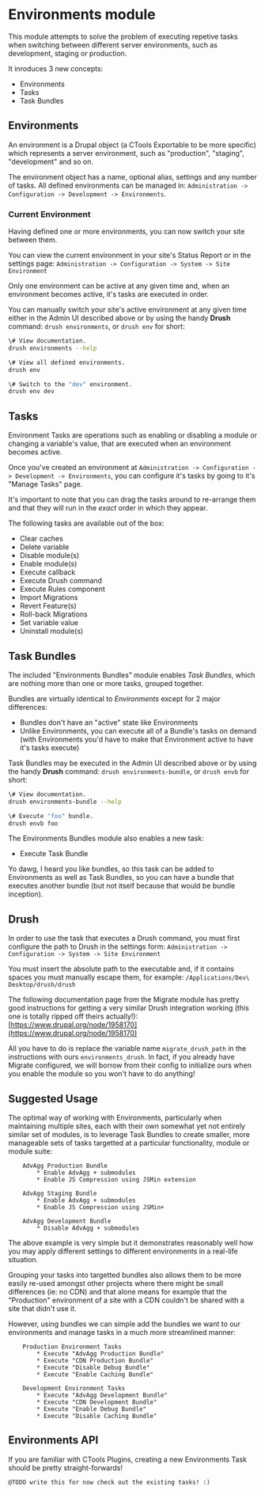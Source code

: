 # Environments module

This module attempts to solve the problem of executing repetive tasks when switching between different server
environments, such as development, staging or production.

It inroduces 3 new concepts:

* Environments
* Tasks
* Task Bundles

## Environments

An environment is a Drupal object (a CTools Exportable to be more specific) which represents a server environment, such
as "production", "staging", "development" and so on.

The environment object has a name, optional alias, settings and any number of tasks. All defined environments can be
managed in: `Administration -> Configuration -> Development -> Environments`.

### Current Environment

Having defined one or more environments, you can now switch your site between them.

You can view the current environment in your site's Status Report or in the settings page:
`Administration -> Configuration -> System -> Site Environment`

Only one environment can be active at any given time and, when an environment becomes active, it's tasks are executed
in order.

You can manually switch your site's active environment at any given time either in the Admin UI described above or by
using the handy __Drush__ command: `drush environments`, or `drush env` for short:

```bash
\# View documentation.
drush environments --help

\# View all defined environments.
drush env

\# Switch to the "dev" environment.
drush env dev
```

## Tasks

Environment Tasks are operations such as enabling or disabling a module or changing a variable's value, that are
executed when an environment becomes active.

Once you've created an environment at `Administration -> Configuration -> Development -> Environments`, you can
configure it's tasks by going to it's "Manage Tasks" page.

It's important to note that you can drag the tasks around to re-arrange them and that they will run in the _exact_ order
in which they appear.

The following tasks are available out of the box:

* Clear caches
* Delete variable
* Disable module(s)
* Enable module(s)
* Execute callback
* Execute Drush command
* Execute Rules component
* Import Migrations
* Revert Feature(s)
* Roll-back Migrations
* Set variable value
* Uninstall module(s)

## Task Bundles

The included "Environments Bundles" module enables _Task Bundles_, which are nothing more than one or more tasks,
grouped together.

Bundles are virtually identical to _Environments_ except for 2 major differences:

* Bundles don't have an "active" state like Environments
* Unlike Environments, you can execute all of a Bundle's tasks on demand (with Environments you'd have to make that
Environment active to have it's tasks execute)

Task Bundles may be executed in the Admin UI described above or by using the handy __Drush__ command:
`drush environments-bundle`, or `drush envb` for short:

```bash
\# View documentation.
drush environments-bundle --help

\# Execute "foo" bundle.
drush envb foo
```

The Environments Bundles module also enables a new task:

* Execute Task Bundle

Yo dawg, I heard you like bundles, so this task can be added to Environments as well as Task Bundles, so you can have a
bundle that executes another bundle (but not itself because that would be bundle inception).

## Drush

In order to use the task that executes a Drush command, you must first configure the path to Drush in the settings form:
 `Administration -> Configuration -> System -> Site Environment`

You must insert the absolute path to the executable and, if it contains spaces you must manually escape them, for
example: `/Applications/Dev\ Desktop/drush/drush`

The following documentation page from the Migrate module has pretty good instructions for getting a very similar Drush
integration working (this one is totally ripped off theirs actually!):
[https://www.drupal.org/node/1958170](https://www.drupal.org/node/1958170)

All you have to do is replace the variable name `migrate_drush_path` in the instructions with ours `environments_drush`.
In fact, if you already have Migrate configured, we will borrow from their config to initialize ours when you enable the
module so you won't have to do anything!

## Suggested Usage

The optimal way of working with Environments, particularly when maintaining multiple sites, each with their own somewhat
yet not entirely similar set of modules, is to leverage Task Bundles to create smaller, more manageable sets of tasks
targetted at a particular functionality, module or module suite:

		AdvAgg Production Bundle
		 	* Enable AdvAgg + submodules
		 	* Enable JS Compression using JSMin extension

		AdvAgg Staging Bundle
		 	* Enable AdvAgg + submodules
		 	* Enable JS Compression using JSMin+

		AdvAgg Development Bundle
		 	* Disable AdvAgg + submodules

The above example is very simple but it demonstrates reasonably well how you may apply different settings to different
environments in a real-life situation.

Grouping your tasks into targetted bundles also allows them to be more easily re-used amongst other projects where
there might be small differences (ie: no CDN) and that alone means for example that the "Production" environment of a
site with a CDN couldn't be shared with a site that didn't use it.

However, using bundles we can simple add the bundles we want to our environments and manage tasks in a much more
streamlined manner:

		Production Environment Tasks
			* Execute "AdvAgg Production Bundle"
			* Execute "CDN Production Bundle"
			* Execute "Disable Debug Bundle"
			* Execute "Enable Caching Bundle"

		Development Environment Tasks
			* Execute "AdvAgg Development Bundle"
			* Execute "CDN Development Bundle"
			* Execute "Enable Debug Bundle"
			* Execute "Disable Caching Bundle"

## Environments API

If you are familiar with CTools Plugins, creating a new Environments Task should be pretty straight-forwards!

`@TODO write this for now check out the existing tasks! :)`
